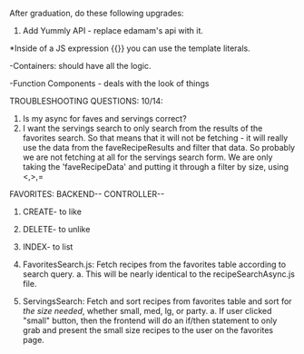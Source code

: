 After graduation, do these following upgrades:
1. Add Yummly API - replace edamam's api with it.



*Inside of a JS expression {{}} you can use the template literals.

-Containers: should have all the logic. 

-Function Components - deals with the look of things


TROUBLESHOOTING QUESTIONS:
10/14: 
1. Is my async for faves and servings correct?
2. I want the servings search to only search from the results of the favorites search. So
that means that it will not be fetching - it will really use the data from the faveRecipeResults and filter that data. So probably we are not fetching at all for the servings search form. We are 
only taking the 'faveRecipeData' and putting it through a filter by size, using <,>,=

FAVORITES:
BACKEND--
CONTROLLER--
1. CREATE- to like
2. DELETE- to unlike
3. INDEX- to list



1. FavoritesSearch.js: Fetch recipes from the favorites table according to search query.
    a. This will be nearly identical to the recipeSearchAsync.js file.
2. ServingsSearch: Fetch and sort recipes from favorites table and sort for *the size needed*, whether small, med, lg, or party.
    a. If user clicked "small" button, then the frontend will do an
        if/then statement to only grab and present the small size
        recipes to the user on the favorites page.

